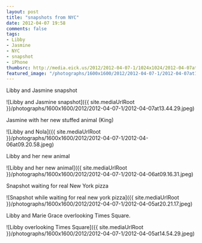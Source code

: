 ```yaml
---
layout: post
title: "snapshots from NYC"
date: 2012-04-07 19:58
comments: false
tags: 
- Libby
- Jasmine
- NYC
- snapshot
- iPhone
thumbsrc: http://media.eick.us/2012/2012-04-07-1/1024x1024/2012-04-07at13.44.29.jpeg
featured_image: "/photographs/1600x1600/2012/2012-04-07-1/2012-04-07at13.44.29.jpeg"
---
```

Libby and Jasmine snapshot




![Libby and Jasmine snapshot]({{ site.mediaUrlRoot }}/photographs/1600x1600/2012/2012-04-07-1/2012-04-07at13.44.29.jpeg)



Jasmine with her new stuffed animal (King)



![Libby and Nola]({{ site.mediaUrlRoot }}/photographs/1600x1600/2012/2012-04-07-1/2012-04-06at09.20.58.jpeg)


Libby and her new animal



![Libby and her new animal]({{ site.mediaUrlRoot }}/photographs/1600x1600/2012/2012-04-07-1/2012-04-06at09.16.31.jpeg)


Snapshot waiting for real New York pizza



![Snapshot while waiting for real new york pizza]({{ site.mediaUrlRoot }}/photographs/1600x1600/2012/2012-04-07-1/2012-04-05at20.21.17.jpeg)


Libby and Marie Grace overlooking Times Square.




![Libby overlooking Times Square]({{ site.mediaUrlRoot }}/photographs/1600x1600/2012/2012-04-07-1/2012-04-05at14.54.29.jpeg)

